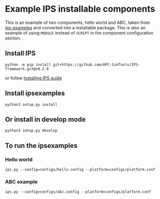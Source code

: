 # Example IPS installable components

This is an example of two components, hello world and ABC, taken from
[ips-examples](https://github.com/ORNL-Fusion/ips-examples) and
converted into a installable package. This is also an example of using
`MODULE` instead of `SCRIPT` in the component configuration section.

## Install IPS

```
python -m pip install git+https://github.com/HPC-SimTools/IPS-framework.git@v0.2.0
```

or follow [Installing IPS guide](https://ips-framework.readthedocs.io/en/latest/getting_started/getting_started.html#installing-ips)

## Install ipsexamples

```
python3 setup.py install
```

## Or install in develop mode

```
python3 setup.py develop
```

## To run the ipsexamples

### Hello world

```
ips.py --config=configs/hello.config --platform=configs/platform.conf
```

### ABC example

```
ips.py --config=configs/abc.config --platform=configs/platform.conf
```
